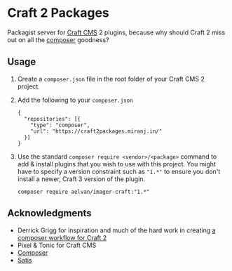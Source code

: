 Craft 2 Packages
================
Packagist server for [Craft CMS] 2 plugins, because why should Craft 2 miss out on
all the [composer][] goodness?

[composer]:https://getcomposer.org/
[craft cms]:https://craftcms.com/



Usage
-----
1.  Create a `composer.json` file in the root folder of your Craft CMS 2 project.

2.  Add the following to your `composer.json`
    ```
    {
      "repositories": [{
        "type": "composer",
        "url": "https://craft2packages.miranj.in/"
      }]
    }
    ```

3.  Use the standard `composer require <vendor>/<package>` command to add & install plugins
    that you wish to use with this project. You might have to specify a version constraint
    such as `"1.*"` to ensure you don't install a newer, Craft 3 version of the plugin.
    ```
    composer require aelvan/imager-craft:"1.*"
    ```



Acknowledgments
---------------
- Derrick Grigg for inspiration and much of the hard work in creating [a composer workflow for Craft 2](https://dgrigg.com/blog/setting-up-a-craftcms-website-and-plugins-with-composer)
- Pixel & Tonic for Craft CMS
- [Composer][]
- [Satis](https://github.com/composer/satis)
